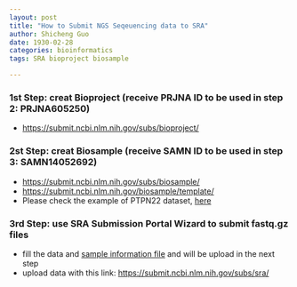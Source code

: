 ```yaml
---
layout: post
title: "How to Submit NGS Seqeuencing data to SRA"
author: Shicheng Guo
date: 1930-02-28
categories: bioinformatics
tags: SRA bioproject biosample

---
```



### 1st Step: creat Bioproject (receive PRJNA ID to be used in step 2:  PRJNA605250)

* https://submit.ncbi.nlm.nih.gov/subs/bioproject/

### 2st Step: creat Biosample (receive SAMN ID to be used in step 3: SAMN14052692)

* https://submit.ncbi.nlm.nih.gov/subs/biosample/
* https://submit.ncbi.nlm.nih.gov/biosample/template/
* Please check the example of PTPN22 dataset, [here]()

### 3rd Step: use SRA Submission Portal Wizard to submit fastq.gz files

* fill the data and [sample information file](https://raw.githubusercontent.com/Shicheng-Guo/Shicheng-Guo.Github.io/master/documents/SRA_metadata_acc_biosample_submit-PTNP22.txt) and will be upload in the next step
* upload data with this link: https://submit.ncbi.nlm.nih.gov/subs/sra/





